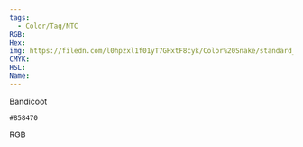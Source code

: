 ```yaml
---
tags:
  - Color/Tag/NTC
RGB:
Hex:
img: https://filedn.com/l0hpzxl1f01yT7GHxtF8cyk/Color%20Snake/standard_csv_to_svg/858470.svg
CMYK:
HSL:
Name:
---
```

Bandicoot
```palette
#858470
```
RGB
